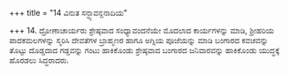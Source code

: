 +++
title = "14 ವಿನುತ ಸನ್ಧ್ಯಾವನ್ದನಾದಿಯ"

+++
14. ದ್ರೋಣಾಚಾರ್ಯರು ಶ್ರೇಷ್ಠವಾದ ಸಂಧ್ಯಾವಂದನೆಯೇ ಮೊದಲಾದ ಕಾರ್ಯಗಳನ್ನು ಮಾಡಿ, ಶ್ರೀಹರಿಯ ಪಾದಕಮಲಗಳನ್ನು ಸ್ಮರಿಸಿ ದೇವತೆಗಳ ಬ್ರಾಹ್ಮಣರ ಹಾಗೂ ಅಗ್ನಿಯ ಪೂಜೆಯನ್ನು ಮಾಡಿ ಬಂಗಾರದ ಕವಚವನ್ನು ತೊಟ್ಟು ದೊಡ್ಡದಾದ ಗಡ್ಡವನ್ನು ಗಂಟು ಹಾಕಿಕೊಂಡು ಶ್ರೇಷ್ಠವಾದ ಬಂಗಾರದ ಜನಿವಾರವನ್ನು ಹಾಕಿಕೊಂಡು ಯುದ್ಧಕ್ಕೆ ಹೊರಡಲು ಸಿದ್ಧರಾದರು.